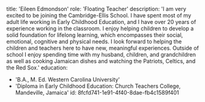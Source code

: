 title: 'Eileen Edmondson'
role: 'Floating Teacher'
description: 'I  am very excited to be joining the Cambridge-Ellis School. I have spent most of my adult life working in Early Childhood Education, and I have over 20 years of experience working in the classroom. I enjoy helping children to develop a solid foundation for lifelong learning, which encompasses their social, emotional, cognitive and physical needs. I look forward to helping the children and teachers here to have new, meaningful experiences. Outside of school I enjoy spending time with my husband, children, and grandchildren as well as cooking Jamaican dishes and watching the Patriots, Celtics, and the Red Sox.'
education:
  - 'B.A., M. Ed. Western Carolina University'
  - 'Diploma in Early Childhood Education: Church Teachers College, Mandeville, Jamaica'
id: 8fcfd741-1e91-4f40-8dae-fb4c1589f401
